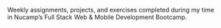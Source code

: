 Weekly assignments, projects, and exercises completed during my time in Nucamp’s Full Stack Web & Mobile Development Bootcamp.
